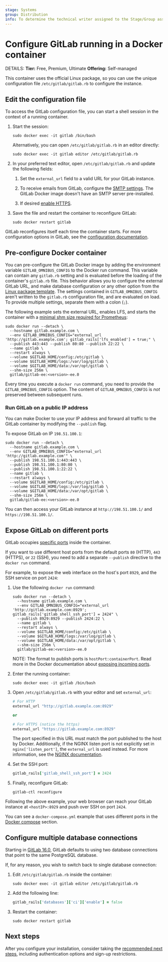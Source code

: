 ```yaml
---
stage: Systems
group: Distribution
info: To determine the technical writer assigned to the Stage/Group associated with this page, see https://handbook.gitlab.com/handbook/product/ux/technical-writing/#assignments
---
```


# Configure GitLab running in a Docker container

DETAILS:
**Tier:** Free, Premium, Ultimate
**Offering:** Self-managed

This container uses the official Linux package, so you can use
the unique configuration file `/etc/gitlab/gitlab.rb` to configure the instance.

## Edit the configuration file

To access the GitLab configuration file, you can start a shell session in the
context of a running container.

1. Start the session:

   ```shell
   sudo docker exec -it gitlab /bin/bash
   ```

   Alternatively, you can open `/etc/gitlab/gitlab.rb` in an editor directly:

   ```shell
   sudo docker exec -it gitlab editor /etc/gitlab/gitlab.rb
   ```

1. In your preferred text editor, open `/etc/gitlab/gitlab.rb` and update the following fields:

   1. Set the `external_url` field to
      a valid URL for your GitLab instance.

   1. To receive emails from GitLab, configure the
      [SMTP settings](https://docs.gitlab.com/omnibus/settings/smtp.html). The GitLab Docker image
      doesn't have an SMTP server pre-installed.

   1. If desired [enable HTTPS](https://docs.gitlab.com/omnibus/settings/ssl/index.html).

1. Save the file and restart the container to reconfigure GitLab:

   ```shell
   sudo docker restart gitlab
   ```

GitLab reconfigures itself each time the container starts.
For more configuration options in GitLab, see the
[configuration documentation](https://docs.gitlab.com/omnibus/settings/configuration.html).

## Pre-configure Docker container

You can pre-configure the GitLab Docker image by adding the environment variable
`GITLAB_OMNIBUS_CONFIG` to the Docker run command. This variable can contain any
`gitlab.rb` setting and is evaluated before the loading of the container's
`gitlab.rb` file. This behavior allows you to configure the external GitLab URL,
and make database configuration or any other option from the
[Linux package template](https://gitlab.com/gitlab-org/omnibus-gitlab/blob/master/files/gitlab-config-template/gitlab.rb.template).
The settings contained in `GITLAB_OMNIBUS_CONFIG` aren't written to the
`gitlab.rb` configuration file, and are evaluated on load. To provide multiple
settings, separate them with a colon (`;`).

The following example sets the external URL, enables LFS, and starts
the container with a [minimal shm size required for Prometheus](../docker/troubleshooting.md#devshm-mount-not-having-enough-space-in-docker-container):

```shell
sudo docker run --detach \
  --hostname gitlab.example.com \
  --env GITLAB_OMNIBUS_CONFIG="external_url 'http://gitlab.example.com'; gitlab_rails['lfs_enabled'] = true;" \
  --publish 443:443 --publish 80:80 --publish 22:22 \
  --name gitlab \
  --restart always \
  --volume $GITLAB_HOME/config:/etc/gitlab \
  --volume $GITLAB_HOME/logs:/var/log/gitlab \
  --volume $GITLAB_HOME/data:/var/opt/gitlab \
  --shm-size 256m \
  gitlab/gitlab-ee:<version>-ee.0
```

Every time you execute a `docker run` command, you need to provide
the `GITLAB_OMNIBUS_CONFIG` option. The content of `GITLAB_OMNIBUS_CONFIG` is
_not_ preserved between subsequent runs.

### Run GitLab on a public IP address

You can make Docker to use your IP address and forward all traffic to the
GitLab container by modifying the `--publish` flag.

To expose GitLab on IP `198.51.100.1`:

```shell
sudo docker run --detach \
  --hostname gitlab.example.com \
  --env GITLAB_OMNIBUS_CONFIG="external_url 'http://gitlab.example.com'" \
  --publish 198.51.100.1:443:443 \
  --publish 198.51.100.1:80:80 \
  --publish 198.51.100.1:22:22 \
  --name gitlab \
  --restart always \
  --volume $GITLAB_HOME/config:/etc/gitlab \
  --volume $GITLAB_HOME/logs:/var/log/gitlab \
  --volume $GITLAB_HOME/data:/var/opt/gitlab \
  --shm-size 256m \
  gitlab/gitlab-ee:<version>-ee.0
```

You can then access your GitLab instance at `http://198.51.100.1/` and `https://198.51.100.1/`.

## Expose GitLab on different ports

GitLab occupies [specific ports](../../administration/package_information/defaults.md)
inside the container.

If you want to use different host ports from the default ports `80` (HTTP), `443` (HTTPS), or `22` (SSH),
you need to add a separate `--publish` directive to the `docker run` command.

For example, to expose the web interface on the host's port `8929`, and the SSH service on
port `2424`:

1. Use the following `docker run` command:

   ```shell
   sudo docker run --detach \
     --hostname gitlab.example.com \
     --env GITLAB_OMNIBUS_CONFIG="external_url 'http://gitlab.example.com:8929'; gitlab_rails['gitlab_shell_ssh_port'] = 2424" \
     --publish 8929:8929 --publish 2424:22 \
     --name gitlab \
     --restart always \
     --volume $GITLAB_HOME/config:/etc/gitlab \
     --volume $GITLAB_HOME/logs:/var/log/gitlab \
     --volume $GITLAB_HOME/data:/var/opt/gitlab \
     --shm-size 256m \
     gitlab/gitlab-ee:<version>-ee.0
   ```

   NOTE:
   The format to publish ports is `hostPort:containerPort`. Read more in the
   Docker documentation about
   [exposing incoming ports](https://docs.docker.com/network/#published-ports).

1. Enter the running container:

   ```shell
   sudo docker exec -it gitlab /bin/bash
   ```

1. Open `/etc/gitlab/gitlab.rb` with your editor and set `external_url`:

   ```ruby
   # For HTTP
   external_url "http://gitlab.example.com:8929"

   or

   # For HTTPS (notice the https)
   external_url "https://gitlab.example.com:8929"
   ```

   The port specified in this URL must match the port published to the host by Docker.
   Additionally, if the NGINX listen port is not explicitly set in
   `nginx['listen_port']`, the `external_url` is used instead.
   For more information, see the [NGINX documentation](https://docs.gitlab.com/omnibus/settings/nginx.html).

1. Set the SSH port:

   ```ruby
   gitlab_rails['gitlab_shell_ssh_port'] = 2424
   ```

1. Finally, reconfigure GitLab:

   ```shell
   gitlab-ctl reconfigure
   ```

Following the above example, your web browser can reach your GitLab instance
at `<hostIP>:8929` and push over SSH on port `2424`.

You can see a `docker-compose.yml` example that uses different ports in the
[Docker compose](installation.md#install-gitlab-by-using-docker-compose) section.

## Configure multiple database connections

Starting in [GitLab 16.0](https://gitlab.com/gitlab-org/omnibus-gitlab/-/merge_requests/6850),
GitLab defaults to using two database connections that point to the same PostgreSQL database.

If, for any reason, you wish to switch back to single database connection:

1. Edit `/etc/gitlab/gitlab.rb` inside the container:

   ```shell
   sudo docker exec -it gitlab editor /etc/gitlab/gitlab.rb
   ```

1. Add the following line:

   ```ruby
   gitlab_rails['databases']['ci']['enable'] = false
   ```

1. Restart the container:

   ```shell
   sudo docker restart gitlab
   ```

## Next steps

After you configure your installation, consider taking the
[recommended next steps](../next_steps.md), including authentication options
and sign-up restrictions.
